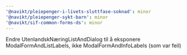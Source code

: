 ```yaml
---
'@navikt/pleiepenger-i-livets-sluttfase-soknad': minor
'@navikt/pleiepenger-sykt-barn': minor
'@navikt/sif-common-forms-ds': minor
---
```


Endre UtenlandskNæringListAndDialog til å eksponere ModalFormAndListLabels, ikke ModalFormAndInfoLabels (som var feil)
